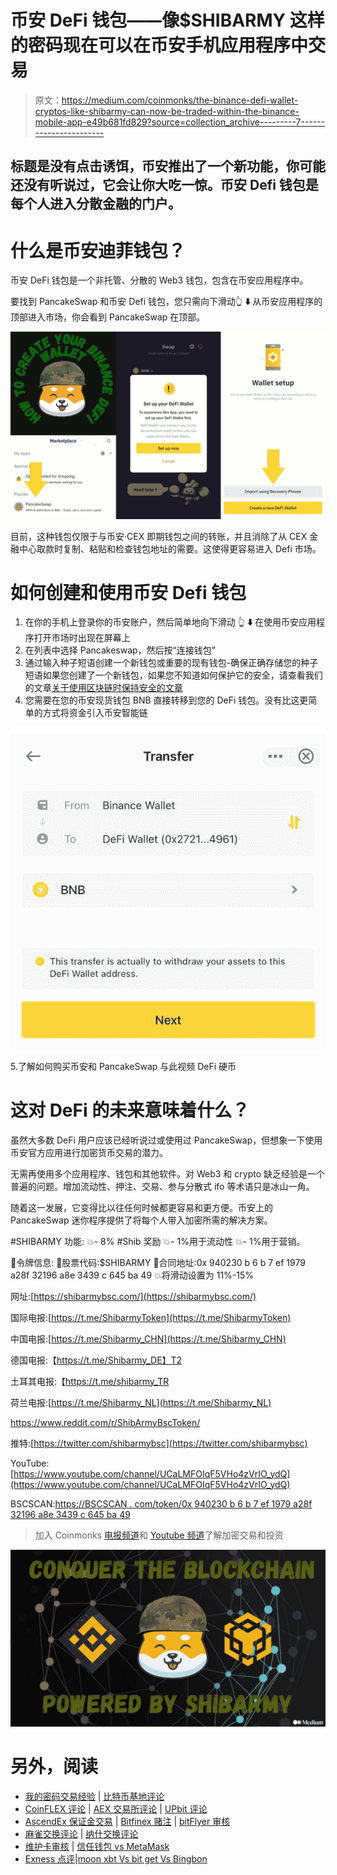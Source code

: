 # 币安 DeFi 钱包——像$SHIBARMY 这样的密码现在可以在币安手机应用程序中交易

> 原文：<https://medium.com/coinmonks/the-binance-defi-wallet-cryptos-like-shibarmy-can-now-be-traded-within-the-binance-mobile-app-e49b681fd829?source=collection_archive---------7----------------------->

## 标题是没有点击诱饵，币安推出了一个新功能，你可能还没有听说过，它会让你大吃一惊。币安 Defi 钱包是每个人进入分散金融的门户。

# 什么是币安迪菲钱包？

币安 DeFi 钱包是一个非托管、分散的 Web3 钱包，包含在币安应用程序中。

要找到 PancakeSwap 和币安 Defi 钱包，您只需向下滑动👆 **⬇️** 从币安应用程序的顶部进入市场，你会看到 PancakeSwap 在顶部。

![](img/137dcdbb6c6330261486cecbc748fa63.png)

目前，这种钱包仅限于与币安·CEX 即期钱包之间的转账，并且消除了从 CEX 金融中心取款时复制、粘贴和检查钱包地址的需要。这使得更容易进入 Defi 市场。

# 如何创建和使用币安 Defi 钱包

1.  在你的手机上登录你的币安账户，然后简单地向下滑动
    👆 **⬇️** 在使用币安应用程序打开市场时出现在屏幕上
2.  在列表中选择 Pancakeswap，然后按“连接钱包”
3.  通过输入种子短语创建一个新钱包或重要的现有钱包-确保正确存储您的种子短语如果您创建了一个新钱包，如果您不知道如何保护它的安全，请查看我们的文章[关于使用区块链时保持安全的文章](https://shibarmybsc.medium.com/shibarmy-psa-blockchain-security-how-to-stay-safe-91f9ea00f8d7)
4.  您需要在您的币安现货钱包 BNB 直接转移到您的 DeFi 钱包。没有比这更简单的方式将资金引入币安智能链

![](img/5f2f467d4399b9751849261ce881236e.png)

5.了解如何购买币安和 PancakeSwap 与此视频 DeFi 硬币

# 这对 DeFi 的未来意味着什么？

虽然大多数 DeFi 用户应该已经听说过或使用过 PancakeSwap，但想象一下使用币安官方应用进行加密货币交易的潜力。

无需再使用多个应用程序、钱包和其他软件。对 Web3 和 crypto 缺乏经验是一个普遍的问题。增加流动性、押注、交易、参与分散式 ifo 等术语只是冰山一角。

随着这一发展，它变得比以往任何时候都更容易和更方便。币安上的 PancakeSwap 迷你程序提供了将每个人带入加密所需的解决方案。

#SHIBARMY 功能:
💥- 8% #Shib 奖励
💥- 1%用于流动性
💥- 1%用于营销。

📌令牌信息:
🔸股票代码:$SHIBARMY
🔸合同地址:0x 940230 b 6 b 7 ef 1979 a28f 32196 a8e 3439 c 645 ba 49
💥将滑动设置为 11%-15%

网址:[https://shibarmybsc.com/](https://shibarmybsc.com/)

国际电报:[https://t.me/ShibarmyToken](https://t.me/ShibarmyToken)

中国电报:[https://t.me/Shibarmy_CHN](https://t.me/Shibarmy_CHN)

德国电报:【https://t.me/Shibarmy_DE】T2

土耳其电报:【https://t.me/shibarmy_TR 

荷兰电报:[https://t.me/Shibarmy_NL](https://t.me/Shibarmy_NL)

https://www.reddit.com/r/ShibArmyBscToken/

推特:[https://twitter.com/shibarmybsc](https://twitter.com/shibarmybsc)

YouTube:[https://www.youtube.com/channel/UCaLMFOIqF5VHo4zVrIO_ydQ](https://www.youtube.com/channel/UCaLMFOIqF5VHo4zVrIO_ydQ)

BSCSCAN:[https://BSCSCAN . com/token/0x 940230 b 6 b 7 ef 1979 a28f 32196 a8e 3439 c 645 ba 49](https://bscscan.com/token/0x940230b6b7ef1979a28f32196a8e3439c645ba49)

> 加入 Coinmonks [电报频道](https://t.me/coincodecap)和 [Youtube 频道](https://www.youtube.com/c/coinmonks/videos)了解加密交易和投资

![](img/2c0ab31af4206c7726915aae8c9b44c3.png)

# 另外，阅读

*   [我的密码交易经验](/coinmonks/my-experience-with-crypto-copy-trading-d6feb2ce3ac5) | [比特币基地评论](/coinmonks/coinbase-review-6ef4e0f56064)
*   [CoinFLEX 评论](https://coincodecap.com/coinflex-review) | [AEX 交易所评论](https://coincodecap.com/aex-exchange-review) | [UPbit 评论](https://coincodecap.com/upbit-review)
*   [AscendEx 保证金交易](https://coincodecap.com/ascendex-margin-trading) | [Bitfinex 赌注](https://coincodecap.com/bitfinex-staking) | [bitFlyer 审核](https://coincodecap.com/bitflyer-review)
*   [麻雀交换评论](https://coincodecap.com/sparrow-exchange-review) | [纳什交换评论](https://coincodecap.com/nash-exchange-review)
*   [维护卡审核](https://coincodecap.com/uphold-card-review) | [信任钱包 vs MetaMask](https://coincodecap.com/trust-wallet-vs-metamask)
*   [Exness 点评](https://coincodecap.com/exness-review)|[moon xbt Vs bit get Vs Bingbon](https://coincodecap.com/bingbon-vs-bitget-vs-moonxbt)